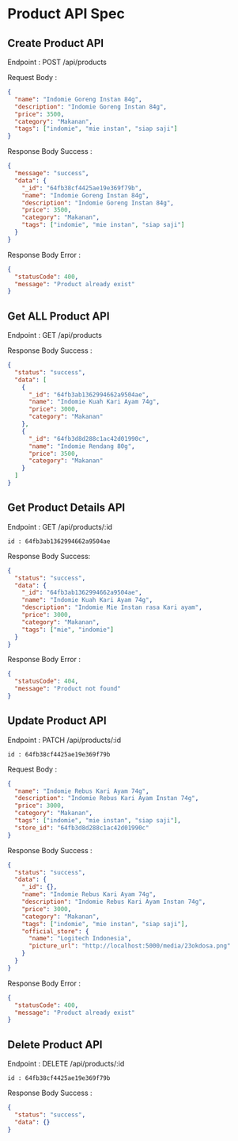 # Product API Spec

## Create Product API

Endpoint : POST /api/products

Request Body :

```json
{
  "name": "Indomie Goreng Instan 84g",
  "description": "Indomie Goreng Instan 84g",
  "price": 3500,
  "category": "Makanan",
  "tags": ["indomie", "mie instan", "siap saji"]
}
```

Response Body Success :

```json
{
  "message": "success",
  "data": {
    "_id": "64fb38cf4425ae19e369f79b",
    "name": "Indomie Goreng Instan 84g",
    "description": "Indomie Goreng Instan 84g",
    "price": 3500,
    "category": "Makanan",
    "tags": ["indomie", "mie instan", "siap saji"]
  }
}
```

Response Body Error :

```json
{
  "statusCode": 400,
  "message": "Product already exist"
}
```

## Get ALL Product API

Endpoint : GET /api/products

Response Body Success :

```json
{
  "status": "success",
  "data": [
    {
      "_id": "64fb3ab1362994662a9504ae",
      "name": "Indomie Kuah Kari Ayam 74g",
      "price": 3000,
      "category": "Makanan"
    },
    {
      "_id": "64fb3d8d288c1ac42d01990c",
      "name": "Indomie Rendang 80g",
      "price": 3500,
      "category": "Makanan"
    }
  ]
}
```

## Get Product Details API

Endpoint : GET /api/products/:id

```input
id : 64fb3ab1362994662a9504ae
```

Response Body Success:

```json
{
  "status": "success",
  "data": {
    "_id": "64fb3ab1362994662a9504ae",
    "name": "Indomie Kuah Kari Ayam 74g",
    "description": "Indomie Mie Instan rasa Kari ayam",
    "price": 3000,
    "category": "Makanan",
    "tags": ["mie", "indomie"]
  }
}
```

Response Body Error :

```json
{
  "statusCode": 404,
  "message": "Product not found"
}
```

## Update Product API

Endpoint : PATCH /api/products/:id

```input
id : 64fb38cf4425ae19e369f79b
```

Request Body :

```json
{
  "name": "Indomie Rebus Kari Ayam 74g",
  "description": "Indomie Rebus Kari Ayam Instan 74g",
  "price": 3000,
  "category": "Makanan",
  "tags": ["indomie", "mie instan", "siap saji"],
  "store_id": "64fb3d8d288c1ac42d01990c"
}
```

Response Body Success :

```json
{
  "status": "success",
  "data": {
    "_id": {},
    "name": "Indomie Rebus Kari Ayam 74g",
    "description": "Indomie Rebus Kari Ayam Instan 74g",
    "price": 3000,
    "category": "Makanan",
    "tags": ["indomie", "mie instan", "siap saji"],
    "official_store": {
      "name": "Logitech Indonesia",
      "picture_url": "http://localhost:5000/media/23okdosa.png"
    }
  }
}
```

Response Body Error :

```json
{
  "statusCode": 400,
  "message": "Product already exist"
}
```

## Delete Product API

Endpoint : DELETE /api/products/:id

```input
id : 64fb38cf4425ae19e369f79b
```

Response Body Success :

```json
{
  "status": "success",
  "data": {}
}
```
